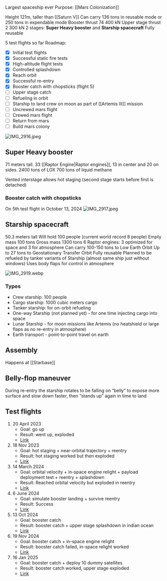 Largest spaceship ever
Purpose: [[Mars Colonization]]

Height 121m, taller than [[Saturn V]]
Can carry 136 tons in reusable mode or 250 tons in expendable mode
Booster thrust 74 400 kN
Upper stage thrust 2 300 kN
2 stages: **Super Heavy booster** and **Starship spacecraft**
Fully reusable

5 test flights so far
Roadmap:

* [x] Initial test flights
* [x] Successful static fire tests
* [x] High-altitude flight tests
* [x] Controlled splashdown
* [x] Reach orbit
* [x] Successful re-entry
* [x] Booster catch with chopsticks (flight 5)
* [ ] Upper stage catch
* [ ] Refueling in orbit
* [ ] Starship to land crew on moon as part of [[Artemis III]] mission
* [ ] Uncrewed mars flight
* [ ] Crewed mars flight
* [ ] Return from mars
* [ ] Build mars colony

![IMG_2916.jpeg](img_2916.jpeg)

## Super Heavy booster

71 meters tall.
33 [[Raptor Engine|Raptor engines]], 13 in center and 20 on sides.
2400 tons of LOX
700 tons of liquid methane

Vented interstage allows hot staging (second stage starts before first is detached)

### Booster catch with chopsticks

On 5th test flight in October 13, 2024
![IMG_2917.jpeg](img_2917.jpeg)

## Starship spacecraft

50.3 meters tall
Will hold 100 people (current world record 8 people)
Empty mass 100 tons
Gross mass 1300 tons
6 Raptor engines: 3 optimized for space and 3 for atmosphere
Can carry 100-150 tons to Low Earth Orbit
Up to 27 tons to Geostationary Transfer Orbit
Fully reusable
Planned to be refueled by tanker variants of Starship (almost same ship just without windows)
Uses body flaps for control in atmosphere

![IMG_2919.webp](img_2919.webp)

### Types

* Crew starship: 100 people
* Cargo starship: 1000 cubic meters cargo
* Tanker starship: for on-orbit refueling
* One-way Starship (not planned yet) - for one time injecting cargo into space
* Lunar Starship - for moon missions like Artemis (no heatshield or large flaps as no re-entry in atmosphere)
* Earth transport - point-to-point travel on earth

## Assembly

Happens at [[Starbase]]

## Belly-flop maneuver

During re-entry the starship rotates to be falling on “belly” to expose more surface and slow down faster, then “stands up” again in time to land

## Test flights

1. 20 April 2023
   * Goal: go up
   * Result: went up, exploded
   * [Link](https://youtu.be/_krgcofiM6M?si=3Fb7Jy-Sa5TTl6l2)
2. 18 Nov 2023
   * Goal: hot staging + near-orbital trajectory + reentry
   * Result: hot staging worked but then exploded
   * [Link](https://youtu.be/C3iHAgwIYtI?si=T04QDNxbQrYe3s4W)
3. 14 March 2024
   * Goal: orbital velocity + in-space engine relight + payload deployment test + reentry + splashdown
   * Result: Reached orbital velocity but exploded in reentry
   * [Link](https://youtu.be/ApMrILhTulI?si=nxKMo5IDPfMqu8mt)
4. 6 June 2024
   * Goal: simulate booster landing + survive reentry
   * Result: Success
   * [Link](https://youtu.be/j2BdNDTlWbo?si=FnfjuIILE6_vKhjy)
5. 13 Oct 2024
   * Goal: booster catch
   * Result: booster catch + upper stage splashdown in indian ocean
   * [Link](https://youtu.be/hI9HQfCAw64?si=rkUsGdcT-BQ7sQGo)
6. 19 Nov 2024
   * Goal: booster catch + in-space engine relight
   * Result: booster catch failed, in-space relight worked
   * [Link](https://youtu.be/CMGiNKcVSek?si=9RGdR-4jDQ8vNmUR)
7. 16 Jan 2025
   * Goal: booster catch + deploy 10 dummy satellites
   * Result: booster catch worked, upper stage exploded
   * [Link](https://youtu.be/qzWMEegqbLs?si=p7bPKP4Q42yhbfXO)
